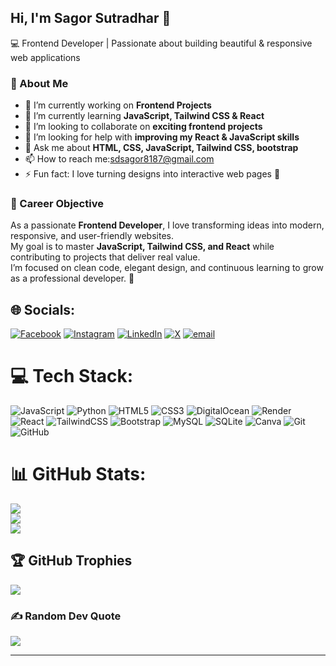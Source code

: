 ## Hi, I'm Sagor Sutradhar 👋  
💻 Frontend Developer | Passionate about building beautiful & responsive web applications  

### 🚀 About Me
- 🔭 I’m currently working on **Frontend Projects**  
- 🌱 I’m currently learning **JavaScript, Tailwind CSS & React**  
- 👯 I’m looking to collaborate on **exciting frontend projects**  
- 🤔 I’m looking for help with **improving my React & JavaScript skills**  
- 💬 Ask me about **HTML, CSS, JavaScript, Tailwind CSS, bootstrap**  
- 📫 How to reach me:sdsagor8187@gmail.com
- ⚡ Fun fact: I love turning designs into interactive web pages 🚀  
### 🎯 Career Objective  

As a passionate **Frontend Developer**, I love transforming ideas into modern, responsive, and user-friendly websites.  
My goal is to master **JavaScript, Tailwind CSS, and React** while contributing to projects that deliver real value.  
I’m focused on clean code, elegant design, and continuous learning to grow as a professional developer. 🚀


## 🌐 Socials:
[![Facebook](https://img.shields.io/badge/Facebook-%231877F2.svg?logo=Facebook&logoColor=white)](https://facebook.com/sdsagor.sd.9) [![Instagram](https://img.shields.io/badge/Instagram-%23E4405F.svg?logo=Instagram&logoColor=white)](https://instagram.com/sagor_sutradhar_1) [![LinkedIn](https://img.shields.io/badge/LinkedIn-%230077B5.svg?logo=linkedin&logoColor=white)](https://linkedin.com/in/sagor-sutradhar-895199383) [![X](https://img.shields.io/badge/X-black.svg?logo=X&logoColor=white)](https://x.com/Sagor8187) [![email](https://img.shields.io/badge/Email-D14836?logo=gmail&logoColor=white)](mailto:sdsagor8187@gmail.com) 

# 💻 Tech Stack:
![JavaScript](https://img.shields.io/badge/javascript-%23323330.svg?style=for-the-badge&logo=javascript&logoColor=%23F7DF1E) ![Python](https://img.shields.io/badge/python-3670A0?style=for-the-badge&logo=python&logoColor=ffdd54) ![HTML5](https://img.shields.io/badge/html5-%23E34F26.svg?style=for-the-badge&logo=html5&logoColor=white) ![CSS3](https://img.shields.io/badge/css3-%231572B6.svg?style=for-the-badge&logo=css3&logoColor=white) ![DigitalOcean](https://img.shields.io/badge/DigitalOcean-%230167ff.svg?style=for-the-badge&logo=digitalOcean&logoColor=white) ![Render](https://img.shields.io/badge/Render-%46E3B7.svg?style=for-the-badge&logo=render&logoColor=white) ![React](https://img.shields.io/badge/react-%2320232a.svg?style=for-the-badge&logo=react&logoColor=%2361DAFB) ![TailwindCSS](https://img.shields.io/badge/tailwindcss-%2338B2AC.svg?style=for-the-badge&logo=tailwind-css&logoColor=white) ![Bootstrap](https://img.shields.io/badge/bootstrap-%238511FA.svg?style=for-the-badge&logo=bootstrap&logoColor=white) ![MySQL](https://img.shields.io/badge/mysql-4479A1.svg?style=for-the-badge&logo=mysql&logoColor=white) ![SQLite](https://img.shields.io/badge/sqlite-%2307405e.svg?style=for-the-badge&logo=sqlite&logoColor=white) ![Canva](https://img.shields.io/badge/Canva-%2300C4CC.svg?style=for-the-badge&logo=Canva&logoColor=white) ![Git](https://img.shields.io/badge/git-%23F05033.svg?style=for-the-badge&logo=git&logoColor=white) ![GitHub](https://img.shields.io/badge/github-%23121011.svg?style=for-the-badge&logo=github&logoColor=white)
# 📊 GitHub Stats:
![](https://github-readme-stats.vercel.app/api?username=Sagor8187&theme=dark&hide_border=false&include_all_commits=false&count_private=false)<br/>
![](https://nirzak-streak-stats.vercel.app/?user=Sagor8187&theme=dark&hide_border=false)<br/>
![](https://github-readme-stats.vercel.app/api/top-langs/?username=Sagor8187&theme=dark&hide_border=false&include_all_commits=false&count_private=false&layout=compact)

## 🏆 GitHub Trophies
![](https://github-profile-trophy.vercel.app/?username=Sagor8187&theme=radical&no-frame=false&no-bg=true&margin-w=4)

### ✍️ Random Dev Quote
![](https://quotes-github-readme.vercel.app/api?type=horizontal&theme=radical)

---


<!-- Proudly created with GPRM ( https://gprm.itsvg.in ) -->
